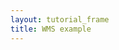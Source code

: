 ```yaml
---
layout: tutorial_frame
title: WMS example
---
```

<script type="module">
	import L, {Map, CRS, TileLayer} from 'leaflet';

	const map = new Map('map', {
		center: [-17, -67],
		zoom: 3
	});

	const wmsLayer = new TileLayer.WMS('http://ows.mundialis.de/services/service?', {
		layers: 'SRTM30-Colored-Hillshade'
	}).addTo(map);

	window.L = L; // only for debugging in the developer console
	window.map = map; // only for debugging in the developer console
</script>
